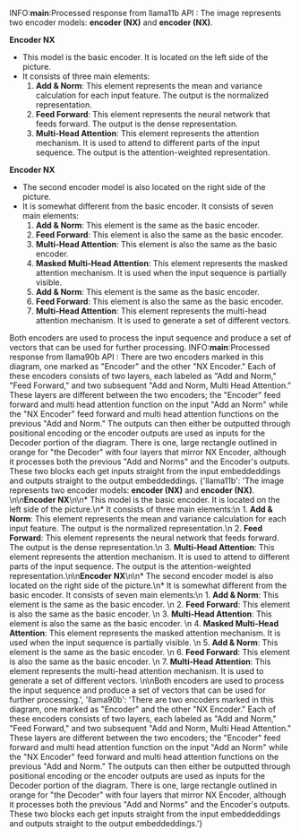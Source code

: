 INFO:__main__:Processed response from llama11b API : The image represents two encoder models: **encoder (NX)** and **encoder (NX)**. 

**Encoder NX**

*   This model is the basic encoder. It is located on the left side of the picture.
*   It consists of three main elements:
    1.  **Add & Norm**: This element represents the mean and variance calculation for each input feature. The output is the normalized representation.
    2.  **Feed Forward**: This element represents the neural network that feeds forward. The output is the dense representation.
    3.  **Multi-Head Attention**: This element represents the attention mechanism. It is used to attend to different parts of the input sequence. The output is the attention-weighted representation.

**Encoder NX**

*   The second encoder model is also located on the right side of the picture.
*   It is somewhat different from the basic encoder. It consists of seven main elements:
    1.  **Add & Norm**: This element is the same as the basic encoder.
    2.  **Feed Forward**: This element is also the same as the basic encoder.
    3.  **Multi-Head Attention**: This element is also the same as the basic encoder.
    4.  **Masked Multi-Head Attention**: This element represents the masked attention mechanism. It is used when the input sequence is partially visible.
    5.  **Add & Norm**: This element is the same as the basic encoder.
    6.  **Feed Forward**: This element is also the same as the basic encoder.
    7.  **Multi-Head Attention**: This element represents the multi-head attention mechanism. It is used to generate a set of different vectors.

Both encoders are used to process the input sequence and produce a set of vectors that can be used for further processing.
INFO:__main__:Processed response from llama90b API : There are two encoders marked in this diagram, one marked as "Encoder" and the other "NX Encoder." Each of these encoders consists of two layers, each labeled as "Add and Norm," "Feed Forward," and two subsequent "Add and Norm, Multi Head Attention." These layers are different between the two encoders; the "Encoder" feed forward and multi head attention function on the input "Add an Norm" while the "NX Encoder" feed forward and multi head attention functions on the previous "Add and Norm." The outputs can then either be outputted through positional encoding or the encoder outputs are used as inputs for the Decoder portion of the diagram. There is one, large rectangle outlined in orange for "the Decoder" with four layers that mirror NX Encoder, although it processes both the previous "Add and Norms" and the Encoder's outputs. These two blocks each get inputs straight from the input embeddeddings and outputs straight to the output embeddeddings.
{'llama11b': 'The image represents two encoder models: **encoder (NX)** and **encoder (NX)**. \n\n**Encoder NX**\n\n*   This model is the basic encoder. It is located on the left side of the picture.\n*   It consists of three main elements:\n    1.  **Add & Norm**: This element represents the mean and variance calculation for each input feature. The output is the normalized representation.\n    2.  **Feed Forward**: This element represents the neural network that feeds forward. The output is the dense representation.\n    3.  **Multi-Head Attention**: This element represents the attention mechanism. It is used to attend to different parts of the input sequence. The output is the attention-weighted representation.\n\n**Encoder NX**\n\n*   The second encoder model is also located on the right side of the picture.\n*   It is somewhat different from the basic encoder. It consists of seven main elements:\n    1.  **Add & Norm**: This element is the same as the basic encoder. \n    2.  **Feed Forward**: This element is also the same as the basic encoder. \n    3.  **Multi-Head Attention**: This element is also the same as the basic encoder. \n    4.  **Masked Multi-Head Attention**: This element represents the masked attention mechanism. It is used when the input sequence is partially visible. \n    5.  **Add & Norm**: This element is the same as the basic encoder. \n    6.  **Feed Forward**: This element is also the same as the basic encoder. \n    7.  **Multi-Head Attention**: This element represents the multi-head attention mechanism. It is used to generate a set of different vectors. \n\nBoth encoders are used to process the input sequence and produce a set of vectors that can be used for further processing.', 'llama90b': 'There are two encoders marked in this diagram, one marked as "Encoder" and the other "NX Encoder." Each of these encoders consists of two layers, each labeled as "Add and Norm," "Feed Forward," and two subsequent "Add and Norm, Multi Head Attention." These layers are different between the two encoders; the "Encoder" feed forward and multi head attention function on the input "Add an Norm" while the "NX Encoder" feed forward and multi head attention functions on the previous "Add and Norm." The outputs can then either be outputted through positional encoding or the encoder outputs are used as inputs for the Decoder portion of the diagram. There is one, large rectangle outlined in orange for "the Decoder" with four layers that mirror NX Encoder, although it processes both the previous "Add and Norms" and the Encoder\'s outputs. These two blocks each get inputs straight from the input embeddeddings and outputs straight to the output embeddeddings.'}